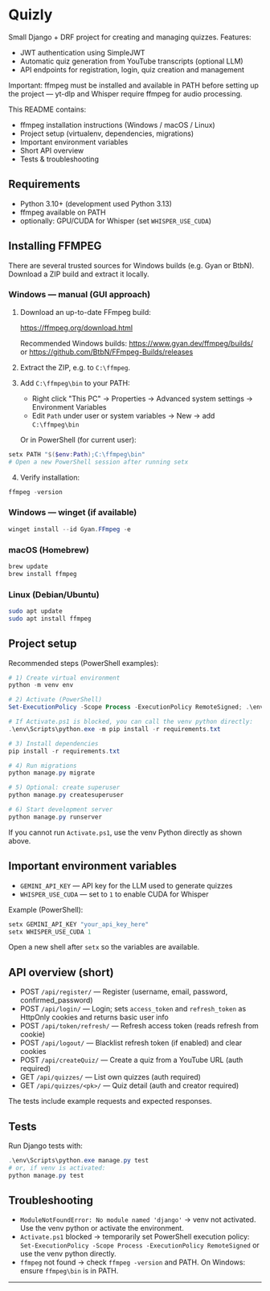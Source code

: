 # Quizly

Small Django + DRF project for creating and managing quizzes. Features:

- JWT authentication using SimpleJWT
- Automatic quiz generation from YouTube transcripts (optional LLM)
- API endpoints for registration, login, quiz creation and management

Important: ffmpeg must be installed and available in PATH before setting up
the project — yt-dlp and Whisper require ffmpeg for audio processing.

This README contains:

- ffmpeg installation instructions (Windows / macOS / Linux)
- Project setup (virtualenv, dependencies, migrations)
- Important environment variables
- Short API overview
- Tests & troubleshooting

## Requirements

- Python 3.10+ (development used Python 3.13)
- ffmpeg available on PATH
- optionally: GPU/CUDA for Whisper (set `WHISPER_USE_CUDA`)

## Installing FFMPEG

There are several trusted sources for Windows builds (e.g. Gyan or
BtbN). Download a ZIP build and extract it locally.

### Windows — manual (GUI approach)

1. Download an up-to-date FFmpeg build:

   https://ffmpeg.org/download.html

   Recommended Windows builds: https://www.gyan.dev/ffmpeg/builds/
   or https://github.com/BtbN/FFmpeg-Builds/releases

2. Extract the ZIP, e.g. to `C:\ffmpeg`.

3. Add `C:\ffmpeg\bin` to your PATH:

   - Right click "This PC" → Properties → Advanced system settings → Environment Variables
   - Edit `Path` under user or system variables → New → add `C:\ffmpeg\bin`

   Or in PowerShell (for current user):

```powershell
setx PATH "$($env:Path);C:\ffmpeg\bin"
# Open a new PowerShell session after running setx
```

4. Verify installation:

```powershell
ffmpeg -version
```

### Windows — winget (if available)

```powershell
winget install --id Gyan.FFmpeg -e
```

### macOS (Homebrew)

```bash
brew update
brew install ffmpeg
```

### Linux (Debian/Ubuntu)

```bash
sudo apt update
sudo apt install ffmpeg
```

## Project setup

Recommended steps (PowerShell examples):

```powershell
# 1) Create virtual environment
python -m venv env

# 2) Activate (PowerShell)
Set-ExecutionPolicy -Scope Process -ExecutionPolicy RemoteSigned; .\env\Scripts\Activate.ps1

# If Activate.ps1 is blocked, you can call the venv python directly:
.\env\Scripts\python.exe -m pip install -r requirements.txt

# 3) Install dependencies
pip install -r requirements.txt

# 4) Run migrations
python manage.py migrate

# 5) Optional: create superuser
python manage.py createsuperuser

# 6) Start development server
python manage.py runserver
```

If you cannot run `Activate.ps1`, use the venv Python directly as shown above.

## Important environment variables

- `GEMINI_API_KEY` — API key for the LLM used to generate quizzes
- `WHISPER_USE_CUDA` — set to `1` to enable CUDA for Whisper

Example (PowerShell):

```powershell
setx GEMINI_API_KEY "your_api_key_here"
setx WHISPER_USE_CUDA 1
```

Open a new shell after `setx` so the variables are available.

## API overview (short)

- POST `/api/register/` — Register (username, email, password, confirmed_password)
- POST `/api/login/` — Login; sets `access_token` and `refresh_token` as HttpOnly cookies and returns basic user info
- POST `/api/token/refresh/` — Refresh access token (reads refresh from cookie)
- POST `/api/logout/` — Blacklist refresh token (if enabled) and clear cookies
- POST `/api/createQuiz/` — Create a quiz from a YouTube URL (auth required)
- GET  `/api/quizzes/` — List own quizzes (auth required)
- GET  `/api/quizzes/<pk>/` — Quiz detail (auth and creator required)

The tests include example requests and expected responses.

## Tests

Run Django tests with:

```powershell
.\env\Scripts\python.exe manage.py test
# or, if venv is activated:
python manage.py test
```

## Troubleshooting

- `ModuleNotFoundError: No module named 'django'` → venv not activated. Use the venv python or activate the environment.
- `Activate.ps1` blocked → temporarily set PowerShell execution policy: `Set-ExecutionPolicy -Scope Process -ExecutionPolicy RemoteSigned` or use the venv python directly.
- `ffmpeg` not found → check `ffmpeg -version` and PATH. On Windows: ensure `ffmpeg\bin` is in PATH.

---
